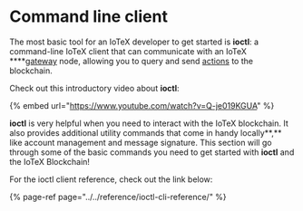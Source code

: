 # Command line client

The most basic tool for an IoTeX developer to get started is **ioctl**: a command-line IoTeX client that can communicate with an IoTeX ****[gateway](https://docs.iotex.io/introduction/node-concept) node, allowing you to query and send [actions](https://docs.iotex.io/introduction/action-concept) to the blockchain. 

Check out this introductory video about **ioctl**: 

{% embed url="https://www.youtube.com/watch?v=Q-je019KGUA" %}

**ioctl** is very helpful when you need to interact with the IoTeX blockchain. It also provides additional utility commands that come in handy locally**,** like account management and message signature. This section will go through some of the basic commands you need to get started with **ioctl** and the IoTeX Blockchain! 

For the ioctl client reference, check out the link below:

{% page-ref page="../../reference/ioctl-cli-reference/" %}


